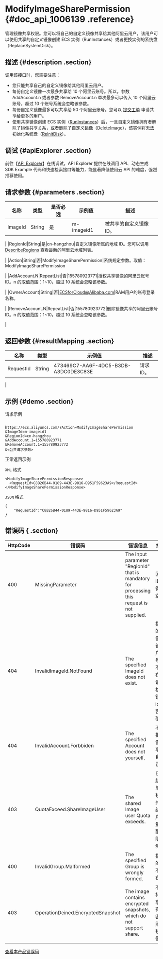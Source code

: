 # ModifyImageSharePermission {#doc_api_1006139 .reference}

管理镜像共享权限。您可以将自己的自定义镜像共享给其他阿里云用户，该用户可以使用共享的自定义镜像创建 ECS 实例（RunInstances）或者更换实例的系统盘（ReplaceSystemDisk）。

## 描述 {#description .section}

调用该接口时，您需要注意：

-   您只能共享自己的自定义镜像给其他阿里云用户。
-   每份自定义镜像一次最多共享给 10 个阿里云账号。所以，参数 AddAccount.n 或者参数 RemoveAccount.n 单次最多可以传入 10 个阿里云账号，超过 10 个账号系统会忽略该参数。
-   每份自定义镜像最多可以共享给 50 个阿里云账号。您可以 [提交工单](https://selfservice.console.aliyun.com/ticket/createIndex.htm) 申请共享给更多的用户。
-   使用共享镜像创建 ECS 实例（[RunInstances](~~63440~~)）后，一旦自定义镜像拥有者解除了镜像共享关系，或者删除了自定义镜像（[DeleteImage](~~25537~~)），该实例将无法初始化系统盘（[ReInitDisk](~~25519~~)）。

## 调试 {#apiExplorer .section}

前往【[API Explorer](https://api.aliyun.com/#product=Ecs&api=ModifyImageSharePermission)】在线调试，API Explorer 提供在线调用 API、动态生成 SDK Example 代码和快速检索接口等能力，能显著降低使用云 API 的难度，强烈推荐使用。

## 请求参数 {#parameters .section}

|名称|类型|是否必选|示例值|描述|
|--|--|----|---|--|
|ImageId|String|是|m-imageid1|被共享的自定义镜像 ID。

 |
|RegionId|String|是|cn-hangzhou|自定义镜像所属的地域 ID。您可以调用 [DescribeRegions](~~25609~~) 查看最新的阿里云地域列表。

 |
|Action|String|否|ModifyImageSharePermission|系统规定参数。取值：ModifyImageSharePermission

 |
|AddAccount.N|RepeatList|否|155780923771|授权共享镜像的阿里云账号 ID。n 的取值范围：1~10，超过 10 系统会忽略该参数。

 |
|OwnerAccount|String|否|ECSforCloud@Alibaba.com|RAM用户的账号登录名称。

 |
|RemoveAccount.N|RepeatList|否|155780923772|删除镜像共享的阿里云账号 ID。n 的取值范围：1~10，超过 10 系统会忽略该参数。

 |

## 返回参数 {#resultMapping .section}

|名称|类型|示例值|描述|
|--|--|---|--|
|RequestId|String|473469C7-AA6F-4DC5-B3DB-A3DC0DE3C83E|请求 ID。

 |

## 示例 {#demo .section}

请求示例

``` {#request_demo}

https://ecs.aliyuncs.com/?Action=ModifyImageSharePermission
&ImageId=m-imageid1
&RegionId=cn-hangzhou
&AddAccount.1=155780923771
&RemoveAccount.1=155780923772
&<公共请求参数>

```

正常返回示例

`XML` 格式

``` {#xml_return_success_demo}
<ModifyImageSharePermissionResponse>
  <RequestId>C8B26B44-0189-443E-9816-D951F59623A9</RequestId>
</ModifyImageSharePermissionResponse>

```

`JSON` 格式

``` {#json_return_success_demo}
{
	"RequestId":"C8B26B44-0189-443E-9816-D951F59623A9"
}
```

## 错误码 { .section}

|HttpCode|错误码|错误信息|描述|
|--------|---|----|--|
|400|MissingParameter|The input parameter "RegionId" that is mandatory for processing this request is not supplied.|区域ID不得为空。|
|404|InvalidImageId.NotFound|The specified ImageId does not exist.|指定的镜像在该用户账号下不存在，请您检查镜像id是否正确。|
|404|InvalidAccount.Forbbiden|The specified Account does not yourself.|不能把镜像共享给自己。|
|403|QuotaExceed.ShareImageUser|The shared Image user Quota exceeds.|已经超过单个镜像共享给用户数量的配额限制。|
|400|InvalidGroup.Malformed|The specified Group is wrongly formed.|指定的组不存在.。|
|403|OperationDeined.EncryptedSnapshot|The image contains encrypted snapshots, which do not support share.|不支持共享含有加密快照的镜像。|

[查看本产品错误码](https://error-center.aliyun.com/status/product/Ecs)

